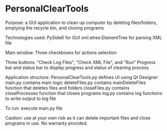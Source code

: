 # PersonalClearTools
Purpose: a GUI application to clean up computer by deleting files/folders, emptying the recycle bin, and closing programs

Technologies used:
  PySide6 for GUI
  xml.etree.ElementTree for parsing XML file
	
Main window:
  Three checkboxes for actions selection
	
Three buttons: "Check Log Files", "Check XML File", and "Run"
  Progress bar and status bar to display progress and status of cleaning process
	
Application structure:
  PersonalClearTools.py defines UI using Qt Designer
  main.py contains main logic
  deleteFiles.py contains mainDeleteFiles function that deletes files and folders
  closeFiles.py contains closeProcesses function that closes programs
  log.py contains log functions to write output to log file
	
To run: execute main.py file

Caution: use at your own risk as it can delete important files and close programs in use. No warranty provided.
